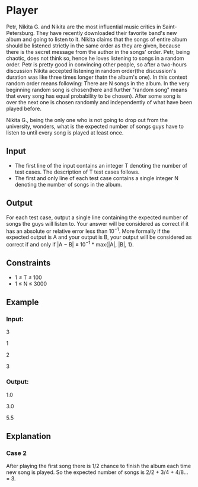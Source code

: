 # Player

Petr, Nikita G. and Nikita are the most influential music critics in Saint-Petersburg. 
They have recently downloaded their favorite band's new album and going to listen to it. 
Nikita claims that the songs of entire album should be listened strictly in the same order as they are given, because there is the 
secret message from the author in the songs' order. Petr, being chaotic, does not think so, hence he loves listening to songs in a random order. 
Petr is pretty good in convincing other people, so after a two-hours discussion Nikita accepted 
listening in random order(the discussion's duration was like three times longer thatn the album's one). 
In this context random order means following: There are N songs in the album. 
In the very beginning random song is chosen(here and further "random song" means that every song has equal probability to be chosen). 
After some song is over the next one is chosen randomly and independently of what have been played before. 

Nikita G., being the only one who is not going to drop out from the university, wonders, what is the expected number of songs 
guys have to listen to until every song is played at least once.

## Input

- The first line of the input contains an integer T denoting the number of test cases. The description of T test cases follows. 
- The first and only line of each test case contains a single integer N denoting the number of songs in the album.

## Output

For each test case, output a single line containing the expected number of songs the guys will listen to. 
Your answer will be considered as correct if it has an absolute or relative error less than 10<sup>−1</sup>. 
More formally if the expected output is A and your output is B, your output will be considered as correct if and only if
|A − B| ≤ 10<sup>−1</sup> * max{|A|, |B|, 1}.

## Constraints

- 1 ≤ T ≤ 100
- 1 ≤ N ≤ 3000

## Example

### Input:

3

1

2

3

### Output:

1.0

3.0

5.5

## Explanation

### Case 2

After playing the first song there is 1/2 chance to finish the album each time new song is played. 
So the expected number of songs is 2/2 + 3/4 + 4/8... = 3.
